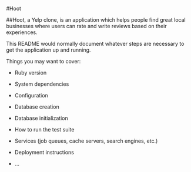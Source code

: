 #Hoot

##Hoot, a Yelp clone, is an application which helps people find great local businesses where users can rate and write reviews based on their experiences.

This README would normally document whatever steps are necessary to get the
application up and running.

Things you may want to cover:

* Ruby version

* System dependencies

* Configuration

* Database creation

* Database initialization

* How to run the test suite

* Services (job queues, cache servers, search engines, etc.)

* Deployment instructions

* ...
